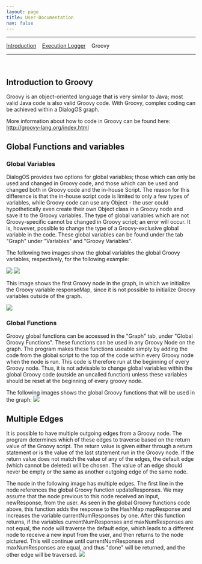 ```yaml
---
layout: page
title: User-Documentation
nav: false
---
```


---
[Introduction](/userdocumentation.html) &nbsp;&nbsp; [Execution Logger](executionlogger.html) &nbsp;&nbsp; Groovy

---
&nbsp;

## Introduction to Groovy

Groovy is an object-oriented language that is very similar to Java; most valid Java code is also valid Groovy code. With Groovy, complex coding can be achieved within a DialogOS graph.

More information about how to code in Groovy can be found here: http://groovy-lang.org/index.html

## Global Functions and variables

### Global Variables

DialogOS provides two options for global variables; those which can only be used and changed in Groovy code, and those which can be used and changed both in Groovy code and the in-house Script. The reason for this difference is that the in-house script code is limited to only a few types of variables, while Groovy code can use any Object - the user could hypothetically even create their own Object class in a Groovy node and save it to the Groovy variables. The type of global variables which are not Groovy-specific cannot be changed in Groovy script; an error will occur. It is, however, possible to change the type of a Groovy-exclusive global variable in the code. These global variables can be found under the tab "Graph" under "Variables" and "Groovy Variables".

The following two images show the global variables the global Groovy variables, respectively, for the following example:

![](https://gogs.mafiasi.de/05koehn/dialogossose17/src/master/pictures/groovy_pictures/groovy_1.PNG)
![](https://gogs.mafiasi.de/05koehn/dialogossose17/src/master/pictures/groovy_pictures/groovy_2.PNG)

This image shows the first Groovy node in the graph, in which we initialize the Groovy variable responseMap, since it is not possible to initialize Groovy variables outside of the graph.

![](https://gogs.mafiasi.de/05koehn/dialogossose17/src/master/pictures/groovy_pictures/groovy_4.PNG)

### Global Functions

Groovy global functions can be accessed in the "Graph" tab, under "Global Groovy Functions". These functions can be used in any Groovy Node on the graph. The program makes these functions useable simply by adding the code from the global script  to the top of the code within every Groovy node when the node is run. This code is therefore run at the beginning of every Groovy node. Thus, it is not advisable to change global variables within the global Groovy code (outside an uncalled function) unless these variables should be reset at the beginning of every groovy node. 

The following images shows the global Groovy functions that will be used in the graph:
![](https://gogs.mafiasi.de/05koehn/dialogossose17/src/master/pictures/groovy_pictures/groovy_3.PNG)

## Multiple Edges
It is possible to have multiple outgoing edges from a Groovy node. The program determines which of these edges to traverse based on the return value of the Groovy script. The return value is given either through a return statement or is the value of the last statement run in the Groovy node. If the return value does not match the value of any of the edges, the default edge (which cannot be deleted) will be chosen. The value of an edge should never be empty or the same as another outgoing edge of the same node.

The node in the following image has multiple edges. The first line in the node references the global Groovy function updateResponses. We may assume that the node previous to this node received an input, newResponse, from the user. As seen in the global Groovy functions code above, this function adds the response to the HashMap mapResponse and increases the variable currentNumResponses by one. After this function returns, if the variables currentNumResponses and maxNumResponses are not equal, the node will traverse the default edge, which leads to a different node to receive a new input from the user, and then returns to the node pictured. This will continue until currentNumResponses and maxNumResponses are equal, and thus "done" will be returned, and the other edge will be traversed.
![](https://gogs.mafiasi.de/05koehn/dialogossose17/src/master/pictures/groovy_pictures/groovy_5.PNG)

